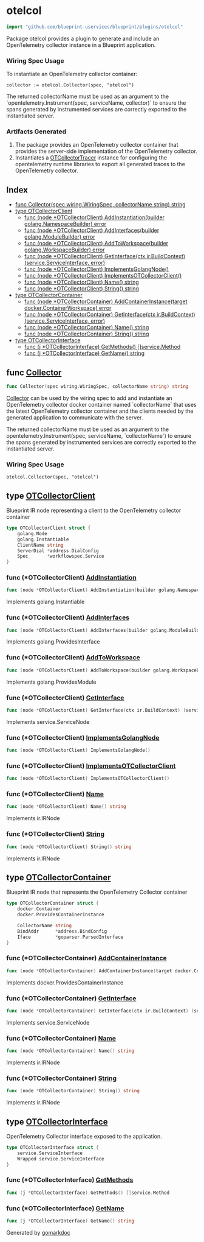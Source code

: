<!-- Code generated by gomarkdoc. DO NOT EDIT -->

# otelcol

```go
import "github.com/blueprint-uservices/blueprint/plugins/otelcol"
```

Package otelcol provides a plugin to generate and include an OpenTelemetry collector instance in a Blueprint application.

### Wiring Spec Usage

To instantiate an OpenTelemetry collector container:

```
collector := otelcol.Collector(spec, "otelcol")
```

The returned collectorName must be used as an argument to the \`opentelemetry.Instrument\(spec, serviceName, collector\)\` to ensure the spans generated by instrumented services are correctly exported to the instantiated server.

### Artifacts Generated

1. The package provides an OpenTelemetry collector container that provides the server\-side implementation of the OpenTelemetry collector.
2. Instantiates a [OTCollectorTracer](<https://github.com/Blueprint-uServices/blueprint/tree/main/runtime/plugins/otelcol>) instance for configuring the opentelemetry runtime libraries to export all generated traces to the OpenTelemetry collector.

## Index

- [func Collector\(spec wiring.WiringSpec, collectorName string\) string](<#Collector>)
- [type OTCollectorClient](<#OTCollectorClient>)
  - [func \(node \*OTCollectorClient\) AddInstantiation\(builder golang.NamespaceBuilder\) error](<#OTCollectorClient.AddInstantiation>)
  - [func \(node \*OTCollectorClient\) AddInterfaces\(builder golang.ModuleBuilder\) error](<#OTCollectorClient.AddInterfaces>)
  - [func \(node \*OTCollectorClient\) AddToWorkspace\(builder golang.WorkspaceBuilder\) error](<#OTCollectorClient.AddToWorkspace>)
  - [func \(node \*OTCollectorClient\) GetInterface\(ctx ir.BuildContext\) \(service.ServiceInterface, error\)](<#OTCollectorClient.GetInterface>)
  - [func \(node \*OTCollectorClient\) ImplementsGolangNode\(\)](<#OTCollectorClient.ImplementsGolangNode>)
  - [func \(node \*OTCollectorClient\) ImplementsOTCollectorClient\(\)](<#OTCollectorClient.ImplementsOTCollectorClient>)
  - [func \(node \*OTCollectorClient\) Name\(\) string](<#OTCollectorClient.Name>)
  - [func \(node \*OTCollectorClient\) String\(\) string](<#OTCollectorClient.String>)
- [type OTCollectorContainer](<#OTCollectorContainer>)
  - [func \(node \*OTCollectorContainer\) AddContainerInstance\(target docker.ContainerWorkspace\) error](<#OTCollectorContainer.AddContainerInstance>)
  - [func \(node \*OTCollectorContainer\) GetInterface\(ctx ir.BuildContext\) \(service.ServiceInterface, error\)](<#OTCollectorContainer.GetInterface>)
  - [func \(node \*OTCollectorContainer\) Name\(\) string](<#OTCollectorContainer.Name>)
  - [func \(node \*OTCollectorContainer\) String\(\) string](<#OTCollectorContainer.String>)
- [type OTCollectorInterface](<#OTCollectorInterface>)
  - [func \(j \*OTCollectorInterface\) GetMethods\(\) \[\]service.Method](<#OTCollectorInterface.GetMethods>)
  - [func \(j \*OTCollectorInterface\) GetName\(\) string](<#OTCollectorInterface.GetName>)


<a name="Collector"></a>
## func [Collector](<https://github.com/blueprint-uservices/blueprint/blob/main/plugins/otelcol/wiring.go#L34>)

```go
func Collector(spec wiring.WiringSpec, collectorName string) string
```

[Collector](<#Collector>) can be used by the wiring spec to add and instantiate an OpenTelemetry collector docker container named \`collectorName\` that uses the latest OpenTelemetry collector container and the clients needed by the generated application to communicate with the server.

The returned collectorName must be used as an argument to the opentelemetry.Instrument\(spec, serviceName, \`collectorName\`\) to ensure the spans generated by instrumented services are correctly exported to the instantiated server.

### Wiring Spec Usage

```
otelcol.Collector(spec, "otelcol")
```

<a name="OTCollectorClient"></a>
## type [OTCollectorClient](<https://github.com/blueprint-uservices/blueprint/blob/main/plugins/otelcol/ir_collector_client.go#L16-L22>)

Blueprint IR node representing a client to the OpenTelemetry collector container

```go
type OTCollectorClient struct {
    golang.Node
    golang.Instantiable
    ClientName string
    ServerDial *address.DialConfig
    Spec       *workflowspec.Service
}
```

<a name="OTCollectorClient.AddInstantiation"></a>
### func \(\*OTCollectorClient\) [AddInstantiation](<https://github.com/blueprint-uservices/blueprint/blob/main/plugins/otelcol/ir_collector_client.go#L45>)

```go
func (node *OTCollectorClient) AddInstantiation(builder golang.NamespaceBuilder) error
```

Implements golang.Instantiable

<a name="OTCollectorClient.AddInterfaces"></a>
### func \(\*OTCollectorClient\) [AddInterfaces](<https://github.com/blueprint-uservices/blueprint/blob/main/plugins/otelcol/ir_collector_client.go#L62>)

```go
func (node *OTCollectorClient) AddInterfaces(builder golang.ModuleBuilder) error
```

Implements golang.ProvidesInterface

<a name="OTCollectorClient.AddToWorkspace"></a>
### func \(\*OTCollectorClient\) [AddToWorkspace](<https://github.com/blueprint-uservices/blueprint/blob/main/plugins/otelcol/ir_collector_client.go#L67>)

```go
func (node *OTCollectorClient) AddToWorkspace(builder golang.WorkspaceBuilder) error
```

Implements golang.ProvidesModule

<a name="OTCollectorClient.GetInterface"></a>
### func \(\*OTCollectorClient\) [GetInterface](<https://github.com/blueprint-uservices/blueprint/blob/main/plugins/otelcol/ir_collector_client.go#L57>)

```go
func (node *OTCollectorClient) GetInterface(ctx ir.BuildContext) (service.ServiceInterface, error)
```

Implements service.ServiceNode

<a name="OTCollectorClient.ImplementsGolangNode"></a>
### func \(\*OTCollectorClient\) [ImplementsGolangNode](<https://github.com/blueprint-uservices/blueprint/blob/main/plugins/otelcol/ir_collector_client.go#L71>)

```go
func (node *OTCollectorClient) ImplementsGolangNode()
```



<a name="OTCollectorClient.ImplementsOTCollectorClient"></a>
### func \(\*OTCollectorClient\) [ImplementsOTCollectorClient](<https://github.com/blueprint-uservices/blueprint/blob/main/plugins/otelcol/ir_collector_client.go#L73>)

```go
func (node *OTCollectorClient) ImplementsOTCollectorClient()
```



<a name="OTCollectorClient.Name"></a>
### func \(\*OTCollectorClient\) [Name](<https://github.com/blueprint-uservices/blueprint/blob/main/plugins/otelcol/ir_collector_client.go#L35>)

```go
func (node *OTCollectorClient) Name() string
```

Implements ir.IRNode

<a name="OTCollectorClient.String"></a>
### func \(\*OTCollectorClient\) [String](<https://github.com/blueprint-uservices/blueprint/blob/main/plugins/otelcol/ir_collector_client.go#L40>)

```go
func (node *OTCollectorClient) String() string
```

Implements ir.IRNode

<a name="OTCollectorContainer"></a>
## type [OTCollectorContainer](<https://github.com/blueprint-uservices/blueprint/blob/main/plugins/otelcol/ir_collector.go#L14-L21>)

Blueprint IR node that represents the OpenTelemetry Collector container

```go
type OTCollectorContainer struct {
    docker.Container
    docker.ProvidesContainerInstance

    CollectorName string
    BindAddr      *address.BindConfig
    Iface         *goparser.ParsedInterface
}
```

<a name="OTCollectorContainer.AddContainerInstance"></a>
### func \(\*OTCollectorContainer\) [AddContainerInstance](<https://github.com/blueprint-uservices/blueprint/blob/main/plugins/otelcol/ir_collector.go#L67>)

```go
func (node *OTCollectorContainer) AddContainerInstance(target docker.ContainerWorkspace) error
```

Implements docker.ProvidesContainerInstance

<a name="OTCollectorContainer.GetInterface"></a>
### func \(\*OTCollectorContainer\) [GetInterface](<https://github.com/blueprint-uservices/blueprint/blob/main/plugins/otelcol/ir_collector.go#L61>)

```go
func (node *OTCollectorContainer) GetInterface(ctx ir.BuildContext) (service.ServiceInterface, error)
```

Implements service.ServiceNode

<a name="OTCollectorContainer.Name"></a>
### func \(\*OTCollectorContainer\) [Name](<https://github.com/blueprint-uservices/blueprint/blob/main/plugins/otelcol/ir_collector.go#L51>)

```go
func (node *OTCollectorContainer) Name() string
```

Implements ir.IRNode

<a name="OTCollectorContainer.String"></a>
### func \(\*OTCollectorContainer\) [String](<https://github.com/blueprint-uservices/blueprint/blob/main/plugins/otelcol/ir_collector.go#L56>)

```go
func (node *OTCollectorContainer) String() string
```

Implements ir.IRNode

<a name="OTCollectorInterface"></a>
## type [OTCollectorInterface](<https://github.com/blueprint-uservices/blueprint/blob/main/plugins/otelcol/ir_collector.go#L24-L27>)

OpenTelemetry Collector interface exposed to the application.

```go
type OTCollectorInterface struct {
    service.ServiceInterface
    Wrapped service.ServiceInterface
}
```

<a name="OTCollectorInterface.GetMethods"></a>
### func \(\*OTCollectorInterface\) [GetMethods](<https://github.com/blueprint-uservices/blueprint/blob/main/plugins/otelcol/ir_collector.go#L33>)

```go
func (j *OTCollectorInterface) GetMethods() []service.Method
```



<a name="OTCollectorInterface.GetName"></a>
### func \(\*OTCollectorInterface\) [GetName](<https://github.com/blueprint-uservices/blueprint/blob/main/plugins/otelcol/ir_collector.go#L29>)

```go
func (j *OTCollectorInterface) GetName() string
```



Generated by [gomarkdoc](<https://github.com/princjef/gomarkdoc>) 